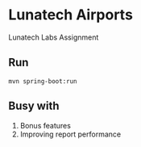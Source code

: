 # Lunatech Airports
Lunatech Labs Assignment

## Run
```
mvn spring-boot:run
```

## Busy with
1. Bonus features
2. Improving report performance
